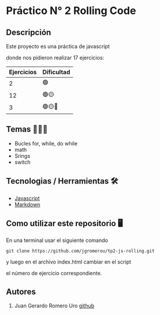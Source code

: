 # Práctico N° 2 Rolling Code

## Descripción

Este proyecto es una práctica de javascript

donde nos pidieron realizar 17 ejercicios:

| Ejercicios | Dificultad |
| ---------- | ---------- |
| 2          | 🟢         |
| 12         | 🟢🟡       |
| 3          | 🟢🟡🔴     |

## Temas 📗📘📙

- Bucles for, while, do while
- math
- Srings
- switch

## Tecnologias / Herramientas 🛠

- [Javascript](https://www.w3schools.com/js/)
- [Markdown](https://markdown.es/)

## Como utilizar este repositorio 🖥

En una terminal usar el siguiente comando

```
git clone https://github.com/jgromerou/tp2-js-rolling.git
```

y luego en el archivo index.html cambiar en el script

el número de ejercicio correspondiente.

## Autores

1. Juan Gerardo Romero Uro [github](https://github.com/jgromerou)
